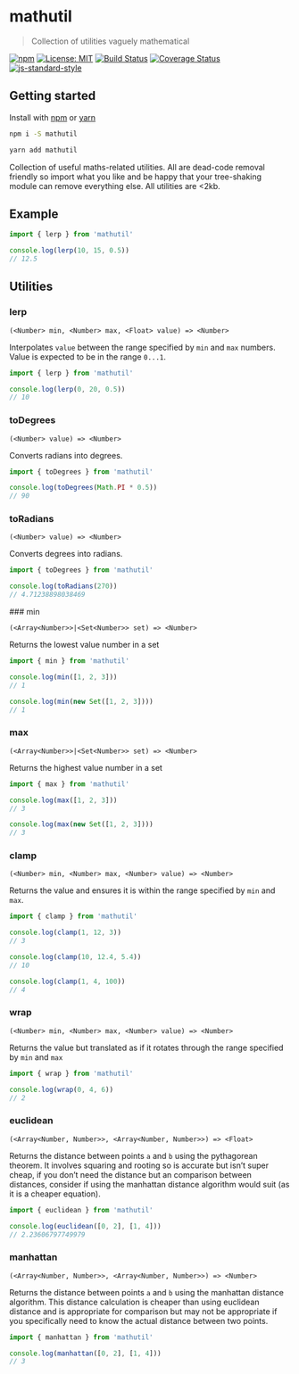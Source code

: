 
# mathutil

> Collection of utilities vaguely mathematical

[![npm](https://img.shields.io/npm/v/mathutil.svg?style=flat)](https://www.npmjs.com/package/mathutil)
[![License: MIT](https://img.shields.io/badge/License-MIT-yellow.svg)](https://opensource.org/licenses/MIT)
[![Build Status](https://travis-ci.org/mattstyles/mathutil.svg?branch=master)](https://travis-ci.org/mattstyles/mathutil)
[![Coverage Status](https://coveralls.io/repos/mattstyles/mathutil/badge.svg?branch=master&service=github)](https://coveralls.io/github/mattstyles/mathutil?branch=master)
[![js-standard-style](https://img.shields.io/badge/code%20style-standard-brightgreen.svg)](http://standardjs.com/)


## Getting started

Install with [npm](https://npmjs.com) or [yarn](https://yarnpkg.com)

```sh
npm i -S mathutil
```

```sh
yarn add mathutil
```

Collection of useful maths-related utilities. All are dead-code removal friendly so import what you like and be happy that your tree-shaking module can remove everything else. All utilities are <2kb.

## Example

```js
import { lerp } from 'mathutil'

console.log(lerp(10, 15, 0.5))
// 12.5
```

## Utilities

### lerp

```
(<Number> min, <Number> max, <Float> value) => <Number>
```

Interpolates `value` between the range specified by `min` and `max` numbers. Value is expected to be in the range `0...1`.

```js
import { lerp } from 'mathutil'

console.log(lerp(0, 20, 0.5))
// 10
```

### toDegrees

```
(<Number> value) => <Number>
```

Converts radians into degrees.

```js
import { toDegrees } from 'mathutil'

console.log(toDegrees(Math.PI * 0.5))
// 90
```

### toRadians

```
(<Number> value) => <Number>
```

Converts degrees into radians.

```js
import { toDegrees } from 'mathutil'

console.log(toRadians(270))
// 4.71238898038469
```

### min

```
(<Array<Number>>|<Set<Number>> set) => <Number>
```

Returns the lowest value number in a set

```js
import { min } from 'mathutil'

console.log(min([1, 2, 3]))
// 1

console.log(min(new Set([1, 2, 3])))
// 1
```

### max

```
(<Array<Number>>|<Set<Number>> set) => <Number>
```

Returns the highest value number in a set

```js
import { max } from 'mathutil'

console.log(max([1, 2, 3]))
// 3

console.log(max(new Set([1, 2, 3])))
// 3
```

### clamp

```
(<Number> min, <Number> max, <Number> value) => <Number>
```

Returns the value and ensures it is within the range specified by `min` and `max`.

```js
import { clamp } from 'mathutil'

console.log(clamp(1, 12, 3))
// 3

console.log(clamp(10, 12.4, 5.4))
// 10

console.log(clamp(1, 4, 100))
// 4
```

### wrap

```
(<Number> min, <Number> max, <Number> value) => <Number>
```

Returns the value but translated as if it rotates through the range specified by `min` and `max`

```js
import { wrap } from 'mathutil'

console.log(wrap(0, 4, 6))
// 2
```

### euclidean

```
(<Array<Number, Number>>, <Array<Number, Number>>) => <Float>
```

Returns the distance between points `a` and `b` using the pythagorean theorem.
It involves squaring and rooting so is accurate but isn’t super cheap, if you don’t need the distance but an comparison between distances, consider if using the manhattan distance algorithm would suit (as it is a cheaper equation).

```js
import { euclidean } from 'mathutil'

console.log(euclidean([0, 2], [1, 4]))
// 2.23606797749979
```

### manhattan

```
(<Array<Number, Number>>, <Array<Number, Number>>) => <Number>
```

Returns the distance between points `a` and `b` using the manhattan distance algorithm. This distance calculation is cheaper than using euclidean distance and is appropriate for comparison but may not be appropriate if you specifically need to know the actual distance between two points.

```js
import { manhattan } from 'mathutil'

console.log(manhattan([0, 2], [1, 4]))
// 3
```
